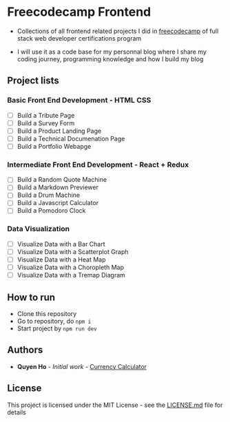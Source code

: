 
# Freecodecamp Frontend

* Collections of all frontend related projects I did in [freecodecamp](https://learn.freecodecamp.org/) of full stack web developer certifications program

* I will use it as a code base for my personnal blog where I share my coding journey, programming knowledge and how I build my blog

## Project lists
### Basic Front End Development - HTML CSS
- [ ] Build a Tribute Page 
- [ ] Build a Survey Form
- [ ] Build a Product Landing Page
- [ ] Build a Technical Documenation Page
- [ ] Build a Portfolio Webapge

### Intermediate Front End Development - React + Redux
- [ ] Build a Random Quote Machine
- [ ] Build a Markdown Previewer
- [ ] Build a Drum Machine
- [ ] Build a Javascript Calculator
- [ ] Build a Pomodoro Clock

### Data Visualization

- [ ] Visualize Data with a Bar Chart
- [ ] Visualize Data with a Scatterplot Graph
- [ ] Visualize Data with a Heat Map
- [ ] Visualize Data with a Choropleth Map
- [ ] Visualize Data with a Tremap Diagram

## How to run

* Clone this repository
* Go to repository, do `npm i`
* Start project by `npm run dev`

## Authors

* **Quyen Ho** - *Initial work* - [Currency Calculator]()

## License

This project is licensed under the MIT License - see the [LICENSE.md](LICENSE.md) file for details